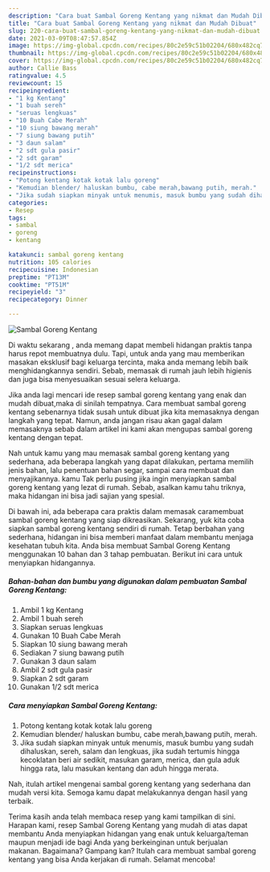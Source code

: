 ```yaml
---
description: "Cara buat Sambal Goreng Kentang yang nikmat dan Mudah Dibuat"
title: "Cara buat Sambal Goreng Kentang yang nikmat dan Mudah Dibuat"
slug: 220-cara-buat-sambal-goreng-kentang-yang-nikmat-dan-mudah-dibuat
date: 2021-03-09T08:47:57.854Z
image: https://img-global.cpcdn.com/recipes/80c2e59c51b02204/680x482cq70/sambal-goreng-kentang-foto-resep-utama.jpg
thumbnail: https://img-global.cpcdn.com/recipes/80c2e59c51b02204/680x482cq70/sambal-goreng-kentang-foto-resep-utama.jpg
cover: https://img-global.cpcdn.com/recipes/80c2e59c51b02204/680x482cq70/sambal-goreng-kentang-foto-resep-utama.jpg
author: Callie Bass
ratingvalue: 4.5
reviewcount: 15
recipeingredient:
- "1 kg Kentang"
- "1 buah sereh"
- "seruas lengkuas"
- "10 Buah Cabe Merah"
- "10 siung bawang merah"
- "7 siung bawang putih"
- "3 daun salam"
- "2 sdt gula pasir"
- "2 sdt garam"
- "1/2 sdt merica"
recipeinstructions:
- "Potong kentang kotak kotak lalu goreng"
- "Kemudian blender/ haluskan bumbu, cabe merah,bawang putih, merah."
- "Jika sudah siapkan minyak untuk menumis, masuk bumbu yang sudah dihaluskan, sereh, salam dan lengkuas, jika sudah tertumis hingga kecoklatan beri air sedikit, masukan garam, merica, dan gula aduk hingga rata, lalu masukan kentang dan aduh hingga merata."
categories:
- Resep
tags:
- sambal
- goreng
- kentang

katakunci: sambal goreng kentang 
nutrition: 105 calories
recipecuisine: Indonesian
preptime: "PT13M"
cooktime: "PT51M"
recipeyield: "3"
recipecategory: Dinner

---
```



![Sambal Goreng Kentang](https://img-global.cpcdn.com/recipes/80c2e59c51b02204/680x482cq70/sambal-goreng-kentang-foto-resep-utama.jpg)

Di waktu  sekarang , anda memang dapat membeli hidangan praktis tanpa harus repot membuatnya dulu. Tapi, untuk anda yang mau memberikan masakan eksklusif bagi keluarga tercinta, maka anda memang lebih baik menghidangkannya sendiri. Sebab, memasak di rumah jauh lebih higienis dan juga bisa menyesuaikan sesuai selera keluarga.

Jika anda lagi mencari ide resep sambal goreng kentang yang enak dan mudah dibuat,maka di sinilah tempatnya. Cara membuat sambal goreng kentang  sebenarnya tidak susah untuk dibuat jika kita memasaknya dengan langkah yang tepat. Namun, anda jangan risau akan gagal dalam memasaknya 
sebab dalam artikel ini kami akan mengupas sambal goreng kentang dengan tepat.  



Nah untuk kamu yang mau memasak sambal goreng kentang yang sederhana, ada beberapa langkah yang dapat dilakukan, pertama memilih jenis bahan, lalu penentuan bahan segar, sampai cara membuat dan menyajikannya. kamu Tak perlu pusing jika ingin menyiapkan sambal goreng kentang yang lezat di rumah. Sebab, asalkan kamu  tahu triknya, maka hidangan ini bisa jadi sajian yang spesial.

Di bawah ini, ada beberapa cara praktis  dalam memasak caramembuat sambal goreng kentang yang siap dikreasikan. Sekarang, yuk kita coba siapkan sambal goreng kentang sendiri di rumah. Tetap berbahan yang sederhana, hidangan ini bisa memberi manfaat dalam membantu menjaga kesehatan tubuh kita. Anda bisa membuat Sambal Goreng Kentang menggunakan 10 bahan dan 3 tahap pembuatan. Berikut ini cara untuk menyiapkan hidangannya.

<!--inarticleads1-->

##### Bahan-bahan dan bumbu yang digunakan dalam pembuatan Sambal Goreng Kentang:

1. Ambil 1 kg Kentang
1. Ambil 1 buah sereh
1. Siapkan seruas lengkuas
1. Gunakan 10 Buah Cabe Merah
1. Siapkan 10 siung bawang merah
1. Sediakan 7 siung bawang putih
1. Gunakan 3 daun salam
1. Ambil 2 sdt gula pasir
1. Siapkan 2 sdt garam
1. Gunakan 1/2 sdt merica




<!--inarticleads2-->

##### Cara menyiapkan Sambal Goreng Kentang:

1. Potong kentang kotak kotak lalu goreng
1. Kemudian blender/ haluskan bumbu, cabe merah,bawang putih, merah.
1. Jika sudah siapkan minyak untuk menumis, masuk bumbu yang sudah dihaluskan, sereh, salam dan lengkuas, jika sudah tertumis hingga kecoklatan beri air sedikit, masukan garam, merica, dan gula aduk hingga rata, lalu masukan kentang dan aduh hingga merata.




Nah, itulah artikel mengenai  sambal goreng kentang  yang sederhana dan mudah versi kita. Semoga kamu dapat melakukannya dengan hasil yang terbaik. 

Terima kasih anda telah membaca resep yang kami tampilkan di sini. Harapan kami, resep  Sambal Goreng Kentang yang mudah di atas dapat membantu Anda menyiapkan hidangan yang enak untuk keluarga/teman maupun menjadi ide bagi Anda yang berkeinginan untuk berjualan makanan. Bagaimana? Gampang kan? Itulah cara membuat sambal goreng kentang yang bisa Anda kerjakan di rumah. Selamat mencoba!

